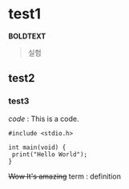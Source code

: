 # test1
**BOLDTEXT**
>실험

## test2

### test3
*code* 
: This is a code.
[^1]: This is a footnote.
```
#include <stdio.h>

int main(void) {
 print("Hello World");
}
```

~~Wow It's amazing~~
term
: definition
